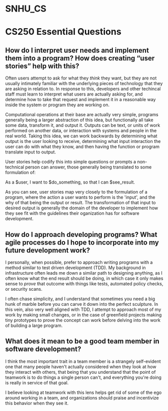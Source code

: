 # SNHU_CS

# CS250 Essential Questions

## How do I interpret user needs and implement them into a program? How does creating “user stories” help with this?

Often users attempt to ask for what they *think* they want, but they are not usually intimately familiar with the underlying pieces of technology that they are asking in relation to. In response to this, developers and other techincal staff must learn to interpret what users are actually asking for, and determine how to take that request and implement it in a reasonable way inside the system or program they are working on. 

Computational operations at their base are actually very simple, programs generally being a larger abstraction of this idea, but functionally all take some data, transform it, and output it. Outputs can be text, or units of work performed on another data, or interaction with systems and people in the real world. Taking this idea, we can work backwards by determining what output is the user looking to receive, determining what input interaction the user can do with what they know, and then having the function or program translate input to output.

User stories help codify this into simple questions or prompts a non-technical person can answer, those generally being translated to some formulation of:

As a $user, I want to $do_something, so that I can $see_result.

As you can see, user stories map very closely to the formulation of a program, where the action a user wants to perform is the 'input', and the why of that being the output or result. The transformation of that input to desired output is generally the domain of the developer to implement how they see fit with the guidelines their oganization has for software development.


## How do I approach developing programs? What agile processes do I hope to incorporate into my future development work?

I personally, when possible, prefer to approach writing programs with a method similar to test driven development (TDD). My background in infrastructure often leads me down a similar path to designing anything, as I often know what the end result should be doing, in which case it only makes sense to *prove* that outcome with things like tests, automated policy checks, or security scans.

I often chase simplicity, and I understand that sometimes you need a big hunk of marble before you can carve it down into the perfect sculpture. In this vein, also very well aligned with TDD, I attempt to approach most of my work by making small changes, or in the case of greenfield projects making tiny prototypes to prove the concept can work before delving into the work of building a large program.

## What does it mean to be a good team member in software development?

I think the most important trait in a team member is a strangely self-evident one that many people haven't actually considered when they look at how they interact with others, that being that you understand that the point of teamwork is to do things a single person can't, and everything you're doing is really in service of that goal.

I believe looking at teamwork with this lens helps get rid of some of the ego around working in a team, and organizations should praise and incentivize this behavior when they see it.

